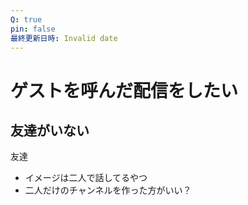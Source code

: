 ```yaml
---
Q: true
pin: false
最終更新日時: Invalid date
---
```

# ゲストを呼んだ配信をしたい

## 友達がいない

友達

- イメージは二人で話してるやつ
- 二人だけのチャンネルを作った方がいい？